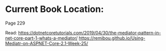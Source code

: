 # Current Book Location:
Page 229

Read:
https://dotnetcoretutorials.com/2019/04/30/the-mediator-pattern-in-net-core-part-1-whats-a-mediator/
https://remibou.github.io/Using-Mediatr-on-ASPNET-Core-2.1-Week-25/